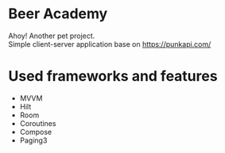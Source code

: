 # Beer Academy
Ahoy! Another pet project.  
Simple client-server application base on https://punkapi.com/

# Used frameworks and features
- MVVM
- Hilt
- Room
- Coroutines
- Compose
- Paging3
